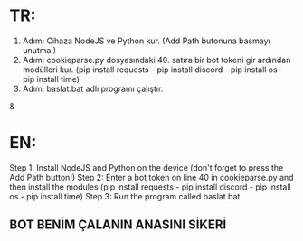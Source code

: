 # TR:
1. Adım: Cihaza NodeJS ve Python kur. (Add Path butonuna basmayı unutma!) 
2. Adım: cookieparse.py dosyasındaki 40. satıra bir bot tokeni gir ardından modülleri kur. (pip install requests - pip install discord - pip install os - pip install time)
3. Adım: baslat.bat adlı programı çalıştır. 

&

# EN:
Step 1: Install NodeJS and Python on the device (don't forget to press the Add Path button!) 
Step 2: Enter a bot token on line 40 in cookieparse.py and then install the modules (pip install requests - pip install discord - pip install os - pip install time)
Step 3: Run the program called baslat.bat. 



## BOT BENİM ÇALANIN ANASINI SİKERİ
